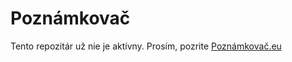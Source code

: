# Poznámkovač

Tento repozitár už nie je aktívny. Prosím, pozrite [Poznámkovač.eu](https://poznamkovac.eu)
